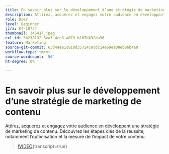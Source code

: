 ```yaml
---
title: En savoir plus sur le développement d’une stratégie de marketing de contenu
description: Attirez, acquérez et engagez votre audience en développant une stratégie de marketing de contenu.
role: User
level: Beginner
jira: KT-10734
thumbnail: 345417.jpeg
exl-id: 5b238132-3ea3-4cc8-a079-b107bb32da36
feature: Marketing
source-git-commit: 63d4aea1c818d35724c0cdc14e69ea00eb06b4a0
workflow-type: tm+mt
source-wordcount: '56'
ht-degree: 0%

---
```


# En savoir plus sur le développement d’une stratégie de marketing de contenu

Attirez, acquérez et engagez votre audience en développant une stratégie de marketing de contenu. Découvrez les étapes clés de la réussite, notamment l’optimisation et la mesure de l’impact de votre contenu.

>[!VIDEO](https://video.tv.adobe.com/v/3413386/?quality=12&learn=on&captions=fre_fr){transcript=true}

